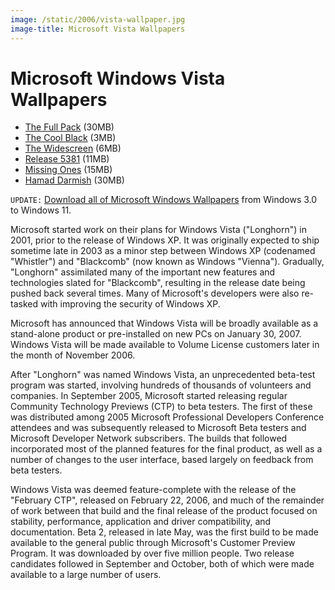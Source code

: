```yaml
---
image: /static/2006/vista-wallpaper.jpg
image-title: Microsoft Vista Wallpapers
---
```


# Microsoft Windows Vista Wallpapers

- [The Full Pack](https://archives.oinam.com/vista-wallpapers/WindowsVistaWallpaperPack.zip) (30MB)
- [The Cool Black](https://archives.oinam.com/vista-wallpapers/vista-wallpaper-cool-black.zip) (3MB)
- [The Widescreen](https://archives.oinam.com/vista-wallpapers/VistaWidescreen.zip) (6MB)
- [Release 5381](https://archives.oinam.com/vista-wallpapers/WindowsVista5381.zip) (11MB)
- [Missing Ones](https://archives.oinam.com/vista-wallpapers/WindowsVistaWallpaper-Missing.zip) (15MB)
- [Hamad Darmish](https://archives.oinam.com/vista-wallpapers/windows-vista-wallpaper-hamad-darwish.zip) (30MB)

`UPDATE:` [Download all of Microsoft Windows Wallpapers](/2021/windows-wallpapers/) from Windows 3.0 to Windows 11.

Microsoft started work on their plans for Windows Vista ("Longhorn") in 2001, prior to the release of Windows XP. It was originally expected to ship sometime late in 2003 as a minor step between Windows XP (codenamed "Whistler") and "Blackcomb" (now known as Windows "Vienna"). Gradually, "Longhorn" assimilated many of the important new features and technologies slated for "Blackcomb", resulting in the release date being pushed back several times. Many of Microsoft's developers were also re-tasked with improving the security of Windows XP.

Microsoft has announced that Windows Vista will be broadly available as a stand-alone product or pre-installed on new PCs on January 30, 2007. Windows Vista will be made available to Volume License customers later in the month of November 2006.

After "Longhorn" was named Windows Vista, an unprecedented beta-test program was started, involving hundreds of thousands of volunteers and companies. In September 2005, Microsoft started releasing regular Community Technology Previews (CTP) to beta testers. The first of these was distributed among 2005 Microsoft Professional Developers Conference attendees and was subsequently released to Microsoft Beta testers and Microsoft Developer Network subscribers. The builds that followed incorporated most of the planned features for the final product, as well as a number of changes to the user interface, based largely on feedback from beta testers.

Windows Vista was deemed feature-complete with the release of the "February CTP", released on February 22, 2006, and much of the remainder of work between that build and the final release of the product focused on stability, performance, application and driver compatibility, and documentation. Beta 2, released in late May, was the first build to be made available to the general public through Microsoft's Customer Preview Program. It was downloaded by over five million people. Two release candidates followed in September and October, both of which were made available to a large number of users.